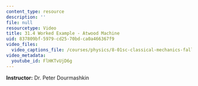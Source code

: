 ```yaml
---
content_type: resource
description: ''
file: null
resourcetype: Video
title: 31.4 Worked Example - Atwood Machine
uid: 837809bf-5979-cd25-70bd-ca0a466367f9
video_files:
  video_captions_file: /courses/physics/8-01sc-classical-mechanics-fall-2016/week-10-rotational-motion/31.4-worked-example-atwood-machine/31.4-worked-example-atwood-machine-1/FlHKTvUjD6g.vtt
video_metadata:
  youtube_id: FlHKTvUjD6g
---
```


**Instructor:** Dr. Peter Dourmashkin